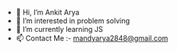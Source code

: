 - 👋 Hi, I’m Ankit Arya
- 👀 I’m interested in problem solving
- 🌱 I’m currently learning JS
- 📫 Contact Me :- mandyarya2848@gmail.com

<!---
ankit-aryam/ankit-aryam is a ✨ special ✨ repository because its `README.md` (this file) appears on your GitHub profile.
You can click the Preview link to take a look at your changes.
--->
